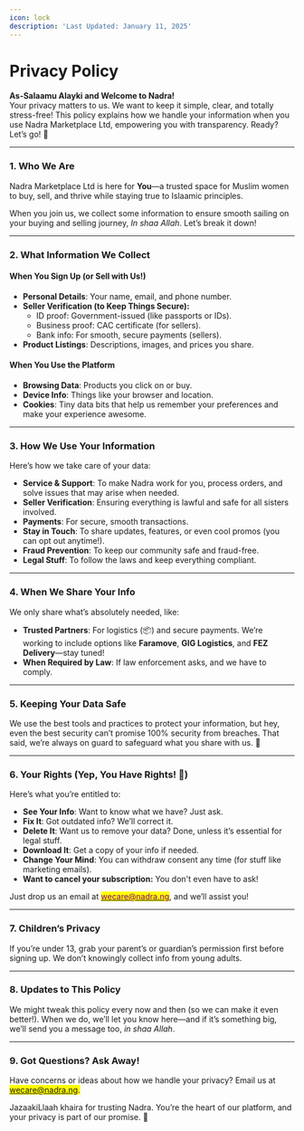 ```yaml
---
icon: lock
description: 'Last Updated: January 11, 2025'
---
```


# Privacy Policy

**As-Salaamu Alayki and Welcome to Nadra!**\
Your privacy matters to us. We want to keep it simple, clear, and totally stress-free! This policy explains how we handle your information when you use Nadra Marketplace Ltd, empowering you with transparency. Ready? Let’s go! 🌟

***

### **1. Who We Are**

Nadra Marketplace Ltd is here for **You**—a trusted space for Muslim women to buy, sell, and thrive while staying true to Islaamic principles.

When you join us, we collect some information to ensure smooth sailing on your buying and selling journey, _In shaa Allah_. Let’s break it down!

***

### **2. What Information We Collect**

#### **When You Sign Up (or Sell with Us!)**

* **Personal Details**: Your name, email, and phone number.
* **Seller Verification (to Keep Things Secure):**
  * ID proof: Government-issued (like passports or IDs).
  * Business proof: CAC certificate (for sellers).
  * Bank info: For smooth, secure payments (sellers).
* **Product Listings**: Descriptions, images, and prices you share.

#### **When You Use the Platform**

* **Browsing Data**: Products you click on or buy.
* **Device Info**: Things like your browser and location.
* **Cookies**: Tiny data bits that help us remember your preferences and make your experience awesome.

***

### **3. How We Use Your Information**

Here’s how we take care of your data:

* **Service & Support**: To make Nadra work for you, process orders, and solve issues that may arise when needed.
* **Seller Verification**: Ensuring everything is lawful and safe for all sisters involved.
* **Payments**: For secure, smooth transactions.
* **Stay in Touch**: To share updates, features, or even cool promos (you can opt out anytime!).
* **Fraud Prevention**: To keep our community safe and fraud-free.
* **Legal Stuff**: To follow the laws and keep everything compliant.

***

### **4. When We Share Your Info**

We only share what’s absolutely needed, like:

* **Trusted Partners**: For logistics (📦) and secure payments. We’re working to include options like **Faramove**, **GIG Logistics**, and **FEZ Delivery**—stay tuned!
* **When Required by Law**: If law enforcement asks, and we have to comply.

***

### **5. Keeping Your Data Safe**

We use the best tools and practices to protect your information, but hey, even the best security can’t promise 100% security from breaches. That said, we’re always on guard to safeguard what you share with us. 💪

***

### **6. Your Rights (Yep, You Have Rights! 🚀)**

Here’s what you’re entitled to:

* **See Your Info**: Want to know what we have? Just ask.
* **Fix It**: Got outdated info? We’ll correct it.
* **Delete It**: Want us to remove your data? Done, unless it’s essential for legal stuff.
* **Download It**: Get a copy of your info if needed.
* **Change Your Mind**: You can withdraw consent any time (for stuff like marketing emails).
* **Want to cancel your subscription:** You don't even have to ask!

Just drop us an email at [<mark style="color:purple;">wecare@nadra.ng</mark>](https://mail.google.com/mail/u/0/?fs=1\&tf=cm\&source=mailto\&su=Terms+of+service+Inquiry\&to=wecare@nadra.ng\&body=As-Salaamu+Alaykum,%0D%0A%0D%0AI+would+like+to+know+more+about...), and we’ll assist you!

***

### **7. Children’s Privacy**

If you’re under 13, grab your parent’s or guardian’s permission first before signing up. We don’t knowingly collect info from young adults.

***

### **8. Updates to This Policy**

We might tweak this policy every now and then (so we can make it even better!). When we do, we’ll let you know here—and if it’s something big, we’ll send you a message too, _in shaa Allah_.

***

### **9. Got Questions? Ask Away!**

Have concerns or ideas about how we handle your privacy? Email us at <mark style="color:purple;">wecare@nadra.ng.</mark>

JazaakiLlaah khaira for trusting Nadra. You’re the heart of our platform, and your privacy is part of our promise. 🌸
